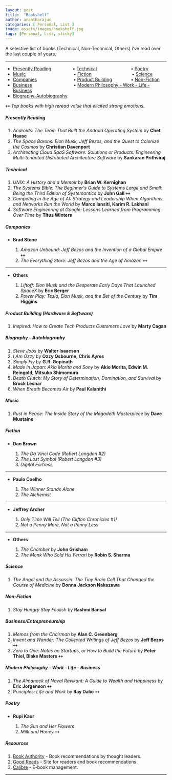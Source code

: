 ```yaml
---
layout: post
title:  "Bookshelf"
author: anantharajuc
categories: [ Personal, List ]
image: assets/images/bookshelf.jpg
tags: [Personal, List, sticky]
---
```


A selective list of books (Technical, Non-Technical, Others) i've read over the last couple of years.  

--- 

- [Presently Reading](#presently-reading)&nbsp;&nbsp;&nbsp;&nbsp;&nbsp;&nbsp;&nbsp;&nbsp;&nbsp;&nbsp;&nbsp;&nbsp;&nbsp;&nbsp;&nbsp;&nbsp;&nbsp;&#8226;&nbsp;[Technical](#technical)&nbsp;&nbsp;&nbsp;&nbsp;&nbsp;&nbsp;&nbsp;&nbsp;&nbsp;&nbsp;&nbsp;&nbsp;&nbsp;&nbsp;&nbsp;&nbsp;&nbsp;&nbsp;&nbsp;&nbsp;&nbsp;&nbsp;&nbsp;&nbsp;&nbsp;&nbsp;&nbsp;&#8226;&nbsp;[Poetry](#poetry)
- [Music](#music)&nbsp;&nbsp;&nbsp;&nbsp;&nbsp;&nbsp;&nbsp;&nbsp;&nbsp;&nbsp;&nbsp;&nbsp;&nbsp;&nbsp;&nbsp;&nbsp;&nbsp;&nbsp;&nbsp;&nbsp;&nbsp;&nbsp;&nbsp;&nbsp;&nbsp;&nbsp;&nbsp;&nbsp;&nbsp;&nbsp;&nbsp;&nbsp;&nbsp;&nbsp;&nbsp;&nbsp;&nbsp;&nbsp;&#8226;&nbsp;[Fiction](#fiction)&nbsp;&nbsp;&nbsp;&nbsp;&nbsp;&nbsp;&nbsp;&nbsp;&nbsp;&nbsp;&nbsp;&nbsp;&nbsp;&nbsp;&nbsp;&nbsp;&nbsp;&nbsp;&nbsp;&nbsp;&nbsp;&nbsp;&nbsp;&nbsp;&nbsp;&nbsp;&nbsp;&nbsp;&nbsp;&nbsp;&nbsp;&nbsp;&#8226;&nbsp;[Science](#science)
- [Companies](#companies)&nbsp;&nbsp;&nbsp;&nbsp;&nbsp;&nbsp;&nbsp;&nbsp;&nbsp;&nbsp;&nbsp;&nbsp;&nbsp;&nbsp;&nbsp;&nbsp;&nbsp;&nbsp;&nbsp;&nbsp;&nbsp;&nbsp;&nbsp;&nbsp;&nbsp;&nbsp;&nbsp;&nbsp;&nbsp;&#8226;&nbsp;[Product Building](#product-building)&nbsp;&nbsp;&nbsp;&nbsp;&nbsp;&nbsp;&nbsp;&nbsp;&nbsp;&nbsp;&nbsp;&nbsp;&nbsp;&nbsp;&nbsp;&#8226;&nbsp;[Non-Fiction](#non---fiction)
- [Business](#business)&nbsp;&nbsp;&nbsp;&nbsp;&nbsp;&nbsp;&nbsp;&nbsp;&nbsp;&nbsp;&nbsp;&nbsp;&nbsp;&nbsp;&nbsp;&nbsp;&nbsp;&nbsp;&nbsp;&nbsp;&nbsp;&nbsp;&nbsp;&nbsp;&nbsp;&nbsp;&nbsp;&nbsp;&nbsp;&nbsp;&nbsp;&nbsp;&nbsp;&#8226;&nbsp;[Modern Philosophy - Work - Life - Business](#modern-philosophy---work---life---business)
- [Biography-Autobiography](#biography---autobiography)

**`++`** *Top books with high reread value that elicited strong emotions.* 

<h5 class="font-weight-bold spanborder text-danger text-capitalize"><span>Presently Reading</span></h5>

1. *Androids: The Team That Built the Android Operating System* by **Chet Haase**  
2. *The Space Barons: Elon Musk, Jeff Bezos, and the Quest to Colonize the Cosmos* by **Christian Davenport**  
1. *Architecting Cloud SaaS Software: Solutions or Products: Engineering Multi-tenanted Distributed Architecture Software* by **Sankaran Prithviraj**  

<h5 class="font-weight-bold spanborder text-danger text-capitalize"><span>Technical</span></h5>

1. *UNIX: A History and a Memoir* by **Brian W. Kernighan**
2. *The Systems Bible: The Beginner's Guide to Systems Large and Small: Being the Third Edition of Systemantics* by **John Gall** **`++`**
3. *Competing in the Age of AI: Strategy and Leadership When Algorithms and Networks Run the World* by **Marco Iansiti, Karim R. Lakhani**
4. *Software Engineering at Google: Lessons Learned from Programming Over Time* by **Titus Winters**

<h5 class="font-weight-bold spanborder text-danger text-capitalize"><span>Companies</span></h5>

- **Brad Stone**

	1. *Amazon Unbound: Jeff Bezos and the Invention of a Global Empire* **`++`**  
	2. *The Everything Store: Jeff Bezos and the Age of Amazon* **`++`** 
	
--- 	

- **Others**

	1. *Liftoff: Elon Musk and the Desperate Early Days That Launched SpaceX* by **Eric Berger**  
	2. *Power Play: Tesla, Elon Musk, and the Bet of the Century* by **Tim Higgins**  
	
<h5 class="font-weight-bold spanborder text-danger text-capitalize"><span>Product Building (Hardware & Software)</span></h5>

1. *Inspired: How to Create Tech Products Customers Love* by **Marty Cagan**

<h5 class="font-weight-bold spanborder text-danger text-capitalize"><span>Biography - Autobiography</span></h5>

1. *Steve Jobs* by **Walter Isaacson** 
2. *I Am Ozzy* by **Ozzy Osbourne, Chris Ayres**
3. *Simply Fly* by **G.R. Gopinath**
4. *Made in Japan: Akio Morita and Sony* by **Akio Morita, Edwin M. Reingold, Mitsuko Shimomura**
5. *Death Clutch: My Story of Determination, Domination, and Survival* by **Brock Lesnar**
6. *When Breath Becomes Air* by **Paul Kalanithi**

<h5 class="font-weight-bold spanborder text-danger text-capitalize"><span>Music</span></h5>

1. *Rust in Peace: The Inside Story of the Megadeth Masterpiece* by **Dave Mustaine**

<h5 class="font-weight-bold spanborder text-danger text-capitalize"><span>Fiction</span></h5>

- **Dan Brown** 

	1. *The Da Vinci Code (Robert Langdon #2)* 
	2. *The Lost Symbol (Robert Langdon #3)* 
	3. *Digital Fortress*
	
---

- **Paulo Coelho**

	1. *The Winner Stands Alone*
	2. *The Alchemist*
	
---	
	
- **Jeffrey Archer**

	1. *Only Time Will Tell (The Clifton Chronicles #1)* 
	2. *Not a Penny More, Not a Penny Less*

---

- **Others**

	1. *The Chamber* by **John Grisham**
	2. *The Monk Who Sold His Ferrari* by **Robin S. Sharma**

<h5 class="font-weight-bold spanborder text-danger text-capitalize"><span>Science</span></h5>

1. *The Angel and the Assassin: The Tiny Brain Cell That Changed the Course of Medicine* by **Donna Jackson Nakazawa**	

<h5 class="font-weight-bold spanborder text-danger text-capitalize"><span>Non-Fiction</span></h5>

1. *Stay Hungry Stay Foolish* by **Rashmi Bansal**

<h5 class="font-weight-bold spanborder text-danger text-capitalize"><span>Business/Entrepreneurship</span></h5>

1. *Memos from the Chairman* by **Alan C. Greenberg**  
2. *Invent and Wander: The Collected Writings of Jeff Bezos* by **Jeff Bezos** **`++`**  
3. *Zero to One: Notes on Startups, or How to Build the Future* by **Peter Thiel, Blake Masters**  **`++`**  

<h5 class="font-weight-bold spanborder text-danger text-capitalize"><span>Modern Philosophy - Work - Life - Business</span></h5>

1. *The Almanack of Naval Ravikant: A Guide to Wealth and Happiness* by **Eric Jorgenson** **`++`**
2. *Principles: Life and Work* by **Ray Dalio** **`++`**  

<h5 class="font-weight-bold spanborder text-danger text-capitalize"><span>Poetry</span></h5>

- **Rupi Kaur**

	1. *The Sun and Her Flowers*
	2. *Milk and Honey* **`++`**

<h5 class="font-weight-bold spanborder text-danger text-capitalize"><span>Resources</span></h5>

1. <a href="https://bookauthority.org/">Book Authority</a> - Book recommendations by thought leaders.
2. <a href="https://www.goodreads.com/">Good Reads</a> - Site for readers and book recommendations. 
2. <a href="https://calibre-ebook.com/">Calibre</a> - E-book management. 

---